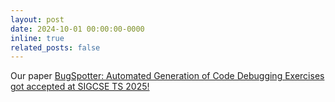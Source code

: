 ```yaml
---
layout: post
date: 2024-10-01 00:00:00-0000
inline: true
related_posts: false
---
```


Our paper <a href="https://arxiv.org/abs/2411.14303">BugSpotter: Automated Generation of Code Debugging Exercises got accepted at SIGCSE TS 2025!
